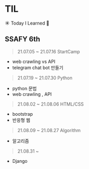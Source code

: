 # TIL

☀️ Today I Learned 🌱

## SSAFY 6th

> 21.07.05 ~ 21.07.16 StartCamp

* web crawling vs API
* telegram chat bot 만들기

> 21.07.19 ~ 21.07.30 Python

* python 문법
* web crawling , API

> 21.08.02 ~ 21.08.06 HTML/CSS

* bootstrap
* 반응형 웹

> 21.08.09 ~ 21.08.27 Algorithm

* 알고리즘

> 21.08.31 ~ 

* Django
